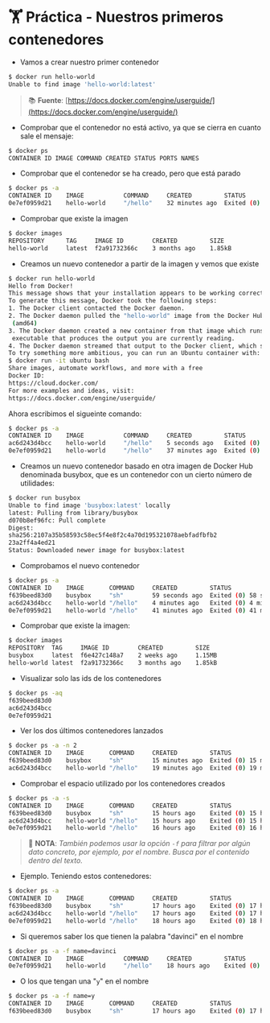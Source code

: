 # 🏋️ Práctica -  Nuestros primeros contenedores

* Vamos a crear nuestro primer contenedor

```bash
$ docker run hello-world
Unable to find image 'hello-world:latest' 
```

> 📚 **Fuente**: [https://docs.docker.com/engine/userguide/](https://docs.docker.com/engine/userguide/)

* Comprobar que el contenedor no está activo, ya que se cierra en cuanto sale el mensaje:

```bash
$ docker ps
CONTAINER ID IMAGE COMMAND CREATED STATUS PORTS NAMES
```

* Comprobar que el contenedor se ha creado, pero que está parado

```bash
$ docker ps -a
CONTAINER ID    IMAGE           COMMAND     CREATED         STATUS                      PORTS   NAMES
0e7ef0959d21    hello-world     "/hello"    32 minutes ago  Exited (0) 32 minutes ago
```

* Comprobar que existe la imagen

```bash
$ docker images
REPOSITORY      TAG     IMAGE ID        CREATED         SIZE
hello-world     latest  f2a91732366c    3 months ago    1.85kB
```

* Creamos un nuevo contenedor a partir de la imagen y vemos que existe

```bash
$ docker run hello-world
Hello from Docker!
This message shows that your installation appears to be working correctly.
To generate this message, Docker took the following steps:
1. The Docker client contacted the Docker daemon.
2. The Docker daemon pulled the "hello-world" image from the Docker Hub.
 (amd64)
3. The Docker daemon created a new container from that image which runs the
 executable that produces the output you are currently reading.
4. The Docker daemon streamed that output to the Docker client, which sent it to your terminal.
To try something more ambitious, you can run an Ubuntu container with:
$ docker run -it ubuntu bash
Share images, automate workflows, and more with a free
Docker ID:
https://cloud.docker.com/
For more examples and ideas, visit:
https://docs.docker.com/engine/userguide/
```

Ahora escribimos el sigueinte comando:

```bash
$ docker ps -a
CONTAINER ID    IMAGE           COMMAND     CREATED         STATUS                      PORTS   NAMES
ac6d243d4bcc    hello-world     "/hello"    5 seconds ago   Exited (0) 4 seconds ago            loving_jennings
0e7ef0959d21    hello-world     "/hello"    37 minutes ago  Exited (0) 36 minutes ago
```

* Creamos un nuevo contenedor basado en otra imagen de Docker Hub denominada busybox, que es un contenedor con un cierto número de utilidades:

```bash
$ docker run busybox
Unable to find image 'busybox:latest' locally
latest: Pulling from library/busybox
d070b8ef96fc: Pull complete
Digest:
sha256:2107a35b58593c58ec5f4e8f2c4a70d195321078aebfadfbfb2
23a2ff4a4ed21
Status: Downloaded newer image for busybox:latest
```

* Comprobamos el nuevo contenedor

```bash
$ docker ps -a
CONTAINER ID    IMAGE       COMMAND     CREATED         STATUS                      PORTS   NAMES
f639beed83d0    busybox     "sh"        59 seconds ago  Exited (0) 58 seconds ago           nifty_vaughan
ac6d243d4bcc    hello-world "/hello"    4 minutes ago   Exited (0) 4 minutes ago            loving_jennings
0e7ef0959d21    hello-world "/hello"    41 minutes ago  Exited (0) 41 minutes ago           festive_davinci
```

* Comprobar que existe la imagen:

```bash
$ docker images
REPOSITORY  TAG     IMAGE ID        CREATED         SIZE
busybox     latest  f6e427c148a7    2 weeks ago     1.15MB
hello-world latest  f2a91732366c    3 months ago    1.85kB
```

* Visualizar solo las ids de los contenedores

```bash
$ docker ps -aq
f639beed83d0
ac6d243d4bcc
0e7ef0959d21
```

* Ver los dos últimos contenedores lanzados

```bash
$ docker ps -a -n 2
CONTAINER ID    IMAGE       COMMAND     CREATED         STATUS                      PORTS   NAMES
f639beed83d0    busybox     "sh"        15 minutes ago  Exited (0) 15 minutes ago           nifty_vaughan
ac6d243d4bcc    hello-world "/hello"    19 minutes ago  Exited (0) 19 minutes ago           loving_jennings
```

* Comprobar el espacio utilizado por los contenedores creados

```bash
$ docker ps -a -s
CONTAINER ID    IMAGE       COMMAND     CREATED         STATUS                  PORTS   NAMES           SIZE
f639beed83d0    busybox     "sh"        15 hours ago    Exited (0) 15 hours ago         nifty_vaughan 0B (virtual 1.15MB)
ac6d243d4bcc    hello-world "/hello"    15 hours ago    Exited (0) 15 hours ago         loving_jennings 0B (virtual 1.85kB)
0e7ef0959d21    hello-world "/hello"    16 hours ago    Exited (0) 16 hours ago         festive_davinci 0B (virtual 1.85kB)
```

> 📝 **NOTA**: _También podemos usar la opción `-f` para filtrar por algún dato concreto, por ejemplo, por el nombre. Busca por el contenido dentro del texto._

* Ejemplo. Teniendo estos contenedores:

```bash
$ docker ps -a  
CONTAINER ID    IMAGE       COMMAND     CREATED         STATUS                      PORTS           NAMES
f639beed83d0    busybox     "sh"        17 hours ago    Exited (0) 17 hours ago     nifty_vaughan
ac6d243d4bcc    hello-world "/hello"    17 hours ago    Exited (0) 17 hours ago     loving_jennings
0e7ef0959d21    hello-world "/hello"    18 hours ago    Exited (0) 18 hours ago     festive_davinci
```

* Si queremos saber los que tienen la palabra "davinci" en el nombre

```bash
$ docker ps -a -f name=davinci
CONTAINER ID    IMAGE           COMMAND     CREATED         STATUS                  PORTS   NAMES
0e7ef0959d21    hello-world     "/hello"    18 hours ago    Exited (0) 18 hours ago         festive_davinci
```

* O los que tengan una "`y`" en el nombre

```bash
$ docker ps -a -f name=y
CONTAINER ID    IMAGE       COMMAND     CREATED         STATUS                  PORTS   NAMES
f639beed83d0    busybox     "sh"        17 hours ago    Exited (0) 17 hours ago         nifty_vaughan
```